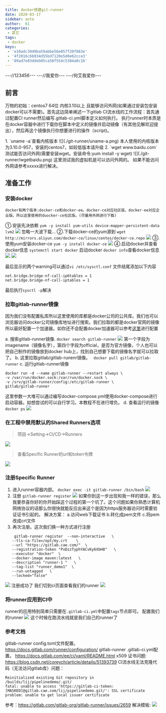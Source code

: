 ```yaml
---
title: docker搭建git-runner
date: 2020-03-17
sidebar: auto
author:  61
categories:
 - 其它
tags:
 - docker
keys:
 - 'e10adc3949ba59abbe56e057f20f883e' 
 - '4f2016c6b934d55bd7120e5d0e62cce3' 
 - '89ad7e83ddeb05ca58f554c5384a0c1b' 
---
```

---//123456---
---//我爱你---
---/何艾我爱你---
## 前言

万物的初始：centos7 64位 内核3.10以上 且能够访问外网(如果通过安装包安装docker可以不需要)。首先这边简单阐述一下gitlab CI流水线的工作流程：首先通过配置CI runner然后编写.gitlab-ci.yml脚本定义如何执行。 执行runner时本质是在docker容器中进行下载你在脚本中定义的镜像并启动镜像（有其他见解欢迎提出），然后再这个镜像执行你想要进行的操作（script)。
<p>
1. `uname -a`查看内核版本
![](./git-runner/uname-a.png)
本人使用的内核版本为3.10.0-957，安装的centos7，如较低版本请升级
2. `wget www.baidu.com` 测试能否访问外网(需要安装wget。安装命令:yum install -y wget)
![](./git-runner/wgetbaidu.png)
这里测试我的虚拟机是可以访问外网的。
如果不能访问外网请参考xxxxx进行解决。
</p>

## 准备工作

### 安装docker
	docker有两个版本:docker-ce和docker-ee。docker-ce对应社区版，docker-ee对应企业版。所以这里使用的duocker-ce社区版。(尽量用外网进行下载)
  ①.安装先决依赖
  `yum -y install yum-utils device-mapper-persistent-data lvm2`
  ![](./git-runner/dockerdependent.png)
  忽略一大波下载...
  ②.下载docker-ce的yum源到
      `wget http://mirrors.aliyun.com/docker-ce/linux/centos/docker-ce.repo`
  ![](./git-runner/yumorigin.png)
  ③.使用yum安装docker-ce
  `yum -y install docker-ce`
  ![](./git-runner/installdocker.png)
  ④.启动docker并查看docker信息
  `systemctl start docker` 启动docker
  `docker info`查看docker信息
  ![](./git-runner/dockerinfo1.png)
  ![](./git-runner/dockerinfo2.png)

  最后显示的两个warning可以通过`vi /etc/sysctl.conf`
  文件结尾添加以下内容
  ```
  net.bridge.bridge-nf-call-ip6tables = 1
  net.bridge.bridge-nf-call-iptables = 1
  ```
  最后执行`sysctl -p`解决
  
### 拉取gitlab-runner镜像

因为我们没有配置私库所以这里使用的库都是docker公司的公共库。我们也可以浏览器访问docker公司镜像库地址进行搜索。我们拉取的都是docker官网的镜像所以最好配置一个加速器。如你还不会配置docker加速器可以参考[这里](./git-runner/daemon.json-config/配置私库和加速地址.md)进行配置

  a. 搜索gitlab-runner镜像.
  `docker search gitlab-runner`
  ![](./git-runner/searchrunner.png)
  第一个字段为imagename（镜像名字），第四个字段为official，是否为官方镜像，个人也可以把自己制作的镜像放到docker hub上，找到自己想要下载的镜像名字就可以拉取了。
  b. 这里拉取gitlab/gitlab-runenr镜像。
  ` docker pull gitlab/gitlab-runner`
  c. 运行gitlab-runner镜像 
  ```
  docker run -d --name gitlab-runner --restart always \
  -v /var/run/docker.sock:/var/run/docker.sock \
  -v /srv/gitlab-runner/config:/etc/gitlab-runner \
  gitlab/gitlab-runner
  ```
  这里参数一大堆可以通过编写docker-compose.yml使用docker-compose进行启动容器。如想尝试的可以自行学习。本教程不在进行增负。
  d. 查看运行的镜像
  `docker ps`
  ![](./git-runner/dockerrunnerps.png)

###  在工程中禁用默认的Shared Runners选项

> 项目->Setting->CI/CD->Runners

![](./git-runner/sharedrunnerrm.png)

> 查看Specific Runner的url和token令牌

![](./git-runner/specialtoken.png)

### 注册Specific Runner

 1. 进入runner容器内部。
 `docker exec -it gitlab-runner /bin/bash`
 ![](./git-runner/entrycontainer.png)
 2. 注册
  `gitlab-runner register`
 ![](./git-runner/runnerregisterissuex509.png)
 如果你到这一步出现和我一样的错误，那么我要恭喜你好的你开始踩这个过程的第一个坑了。这个问题如果你熟悉计算机网络协议的话那么你很快就能反应出来这个是因为https服务器访问时需要验证证书引起的。
 解决方案：
  a.访问web下载证书 b.转化成pem文件 c.将pem改成crt文件 
 3. 再次注册。这次我们换一种方式进行注册
 ```
     gitlab-runner register  --non-interactive   \
    --tls-ca-file=/opt/my.crt    \
    --url "https://gitlab.cae.com/"  \
    --registration-token "PxDzzTyphYACvKy6XbH8"   \
    --executor "docker"  \
    --docker-image maven:latest   \
    --description "runner-1 "   \
    --tag-list "runner_demo1"  \
    --run-untagged   \
    --locked="false"
```
![](./git-runner/registersuccess.png)
注册成功了 我们切到ci页面查看我们的runner
![](./git-runner/registerresult.png)

### 将runner应用到CI中

runner的应用特别简单只需要在`.gitlab-ci.yml`中配置`tags`节点即可。
  配置我们的runner
   ![](./git-runner/runnerapplication.png)
  这个时候在跑流水线就是我们自己的runner了
  
  
### 参考文档
gitlab-runner config.toml文件配置。https://docs.gitlab.com/runner/configuration/
gitlab-runner .gitlab-ci.yml配置。 https://docs.gitlab.com/ee/ci/yaml/README.html
x509 证书问题: https://blog.csdn.net/coreych/article/details/51393739
CI流水线无法克隆代码（无法访问gitlab库）问题：
```
Reinitialized existing Git repository in /builds/lij/pipelinedemo/.git/
fatal: unable to access 'https://gitlab-ci-token:[MASKED]@gitlab.cae.com/lij/pipelinedemo.git/': SSL certificate problem: unable to get local issuer certificate
```
参考：https://gitlab.com/gitlab-org/gitlab-runner/issues/2659
解决模板:
![](./git-runner/sslissueok.png)

